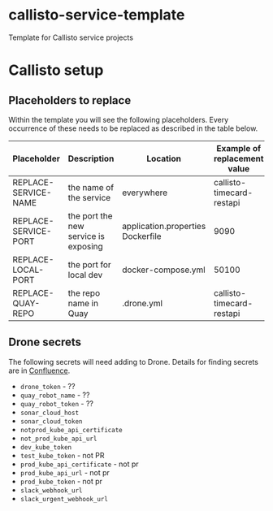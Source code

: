 # callisto-service-template

Template for Callisto service projects

# Callisto setup

## Placeholders to replace

Within the template you will see the following placeholders. Every occurrence of these needs to be
replaced as described in the table below.

| Placeholder          | Description                          | Location                              | Example of replacement value |
|----------------------|--------------------------------------|---------------------------------------|------------------------------|
| REPLACE-SERVICE-NAME | the name of the service              | everywhere                            | callisto-timecard-restapi    |
| REPLACE-SERVICE-PORT | the port the new service is exposing | application.properties<br/>Dockerfile | 9090                         |
| REPLACE-LOCAL-PORT   | the port for local dev               | docker-compose.yml                    | 50100                        |
| REPLACE-QUAY-REPO    | the repo name in Quay                | .drone.yml                            | callisto-timecard-restapi    |

## Drone secrets

The following secrets will need adding to Drone. Details for finding secrets are in [Confluence](https://collaboration.homeoffice.gov.uk/display/EAHW/How+to).

- `drone_token` - ??
- `quay_robot_name` - ??
- `quay_robot_token` - ??
- `sonar_cloud_host`
- `sonar_cloud_token`
- `notprod_kube_api_certificate`
- `not_prod_kube_api_url`
- `dev_kube_token`
- `test_kube_token` - not PR
- `prod_kube_api_certificate` - not pr
- `prod_kube_api_url` - not pr
- `prod_kube_token` - not pr
- `slack_webhook_url`
- `slack_urgent_webhook_url`

